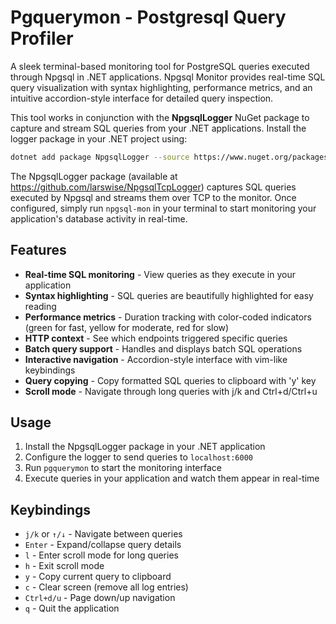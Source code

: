 # Pgquerymon - Postgresql Query Profiler

A sleek terminal-based monitoring tool for PostgreSQL queries executed through Npgsql in .NET applications. Npgsql Monitor provides real-time SQL query visualization with syntax highlighting, performance metrics, and an intuitive accordion-style interface for detailed query inspection.

This tool works in conjunction with the **NpgsqlLogger** NuGet package to capture and stream SQL queries from your .NET applications. Install the logger package in your .NET project using:

```bash
dotnet add package NpgsqlLogger --source https://www.nuget.org/packages/NpgsqlLogger/
```

The NpgsqlLogger package (available at https://github.com/larswise/NpgsqlTcpLogger) captures SQL queries executed by Npgsql and streams them over TCP to the monitor. Once configured, simply run `npgsql-mon` in your terminal to start monitoring your application's database activity in real-time.

## Features

- **Real-time SQL monitoring** - View queries as they execute in your application
- **Syntax highlighting** - SQL queries are beautifully highlighted for easy reading
- **Performance metrics** - Duration tracking with color-coded indicators (green for fast, yellow for moderate, red for slow)
- **HTTP context** - See which endpoints triggered specific queries
- **Batch query support** - Handles and displays batch SQL operations
- **Interactive navigation** - Accordion-style interface with vim-like keybindings
- **Query copying** - Copy formatted SQL queries to clipboard with 'y' key
- **Scroll mode** - Navigate through long queries with j/k and Ctrl+d/Ctrl+u

## Usage

1. Install the NpgsqlLogger package in your .NET application
2. Configure the logger to send queries to `localhost:6000`
3. Run `pgquerymon` to start the monitoring interface
4. Execute queries in your application and watch them appear in real-time

## Keybindings

- `j/k` or `↑/↓` - Navigate between queries
- `Enter` - Expand/collapse query details
- `l` - Enter scroll mode for long queries
- `h` - Exit scroll mode
- `y` - Copy current query to clipboard
- `c` - Clear screen (remove all log entries)
- `Ctrl+d/u` - Page down/up navigation
- `q` - Quit the application

